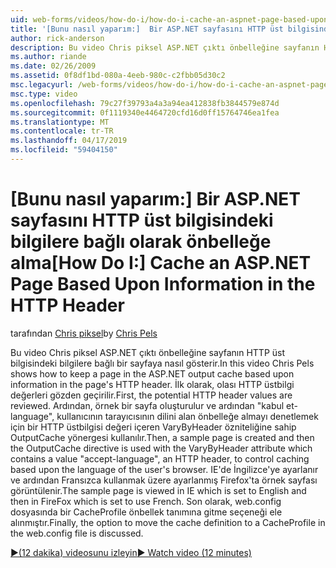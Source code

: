 ```yaml
---
uid: web-forms/videos/how-do-i/how-do-i-cache-an-aspnet-page-based-upon-information-in-the-http-header
title: '[Bunu nasıl yaparım:]  Bir ASP.NET sayfasını HTTP üst bilgisinde dayalı önbellek | Microsoft Docs'
author: rick-anderson
description: Bu video Chris piksel ASP.NET çıktı önbelleğine sayfanın HTTP üst bilgisindeki bilgilere bağlı bir sayfaya nasıl gösterir. İlk olarak, olası HTTP üst...
ms.author: riande
ms.date: 02/26/2009
ms.assetid: 0f8df1bd-080a-4eeb-980c-c2fbb05d30c2
msc.legacyurl: /web-forms/videos/how-do-i/how-do-i-cache-an-aspnet-page-based-upon-information-in-the-http-header
msc.type: video
ms.openlocfilehash: 79c27f39793a4a3a94ea412838fb3844579e874d
ms.sourcegitcommit: 0f1119340e4464720cfd16d0ff15764746ea1fea
ms.translationtype: MT
ms.contentlocale: tr-TR
ms.lasthandoff: 04/17/2019
ms.locfileid: "59404150"
---
```

# <a name="how-do-i--cache-an-aspnet-page-based-upon-information-in-the-http-header"></a><span data-ttu-id="a1cb8-104">[Bunu nasıl yaparım:]  Bir ASP.NET sayfasını HTTP üst bilgisindeki bilgilere bağlı olarak önbelleğe alma</span><span class="sxs-lookup"><span data-stu-id="a1cb8-104">[How Do I:]  Cache an ASP.NET Page Based Upon Information in the HTTP Header</span></span>

<span data-ttu-id="a1cb8-105">tarafından [Chris piksel](https://twitter.com/chrispels)</span><span class="sxs-lookup"><span data-stu-id="a1cb8-105">by [Chris Pels](https://twitter.com/chrispels)</span></span>

<span data-ttu-id="a1cb8-106">Bu video Chris piksel ASP.NET çıktı önbelleğine sayfanın HTTP üst bilgisindeki bilgilere bağlı bir sayfaya nasıl gösterir.</span><span class="sxs-lookup"><span data-stu-id="a1cb8-106">In this video Chris Pels shows how to keep a page in the ASP.NET output cache based upon information in the page's HTTP header.</span></span> <span data-ttu-id="a1cb8-107">İlk olarak, olası HTTP üstbilgi değerleri gözden geçirilir.</span><span class="sxs-lookup"><span data-stu-id="a1cb8-107">First, the potential HTTP header values are reviewed.</span></span> <span data-ttu-id="a1cb8-108">Ardından, örnek bir sayfa oluşturulur ve ardından "kabul et-language", kullanıcının tarayıcısının dilini alan önbelleğe almayı denetlemek için bir HTTP üstbilgisi değeri içeren VaryByHeader özniteliğine sahip OutputCache yönergesi kullanılır.</span><span class="sxs-lookup"><span data-stu-id="a1cb8-108">Then, a sample page is created and then the OutputCache directive is used with the VaryByHeader attribute which contains a value "accept-language", an HTTP header, to control caching based upon the language of the user's browser.</span></span> <span data-ttu-id="a1cb8-109">IE'de İngilizce'ye ayarlanır ve ardından Fransızca kullanmak üzere ayarlanmış Firefox'ta örnek sayfası görüntülenir.</span><span class="sxs-lookup"><span data-stu-id="a1cb8-109">The sample page is viewed in IE which is set to English and then in FireFox which is set to use French.</span></span> <span data-ttu-id="a1cb8-110">Son olarak, web.config dosyasında bir CacheProfile önbellek tanımına gitme seçeneği ele alınmıştır.</span><span class="sxs-lookup"><span data-stu-id="a1cb8-110">Finally, the option to move the cache definition to a CacheProfile in the web.config file is discussed.</span></span>

[<span data-ttu-id="a1cb8-111">&#9654;(12 dakika) videosunu izleyin</span><span class="sxs-lookup"><span data-stu-id="a1cb8-111">&#9654; Watch video (12 minutes)</span></span>](https://channel9.msdn.com/Blogs/ASP-NET-Site-Videos/how-do-i-cache-an-aspnet-page-based-upon-information-in-the-http-header)

